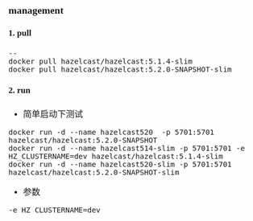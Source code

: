 <span  style="font-family: Simsun,serif; font-size: 17px; ">

### management

#### 1. pull

~~~
-- 
docker pull hazelcast/hazelcast:5.1.4-slim
docker pull hazelcast/hazelcast:5.2.0-SNAPSHOT-slim
~~~

#### 2. run

- 简单启动下测试

~~~
docker run -d --name hazelcast520  -p 5701:5701 hazelcast/hazelcast:5.2.0-SNAPSHOT
docker run -d --name hazelcast514-slim -p 5701:5701 -e HZ_CLUSTERNAME=dev hazelcast/hazelcast:5.1.4-slim
docker run -d --name hazelcast520-slim -p 5701:5701 hazelcast/hazelcast:5.2.0-SNAPSHOT-slim
~~~
- 参数
~~~
-e HZ_CLUSTERNAME=dev
~~~

</span>